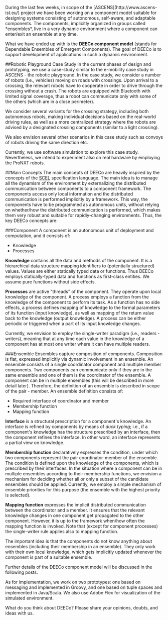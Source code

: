 <markdown>
During the last few weeks,  in scope of the [ASCENS](http://www.ascens-ist.eu/) project we have been working on a  component model suitable for designing systems consisting of autonomous, self-aware, and adaptable components. The components, implicitly organized in groups called *ensembles*, live in a very dynamic environment where a component can enter/exit an ensemble at any time. 

What we have ended up with is the **DEECo component model** (stands for Dependable Ensembles of Emergent Components). The goal of DEECo is to support development of applications in such a dynamic environment.

##Robotic Playground Case Study
In the current phases of design and prototyping, we use a case-study similar to the e-mobility case study in ASCENS - the robotic playground.
In the case study, we consider a number of robots (i.e., vehicles) moving on roads with crossings. Upon arrival to a crossing, the relevant robots have to cooperate in order to drive through the crossing without a crash. The robots are equipped with Bluetooth with limited signal coverage, thus a robot can communicate only with some of the others (which are in a close perimeter).

We consider several variants for the crossing strategy, including both autonomous robots, making individual decisions based on the real-world driving rules, as well as a more centralized strategy where the robots are advised by a designated crossing components (similar to a light crossing).

We also envision several other scenarios in this case study such as convoys of robots driving the same direction etc.

Currently, we use software simulation to explore this case study. Nevertheless, we intend to experiment also on real hardware by employing the ProNXT robots. 

##Main Concepts
The main concepts of DEECo are heavily inspired by the concepts of the [SCEL](http://rap.dsi.unifi.it/scel/) specification language. The main idea is to manage all the dynamism of the environment by externalizing the distributed communication between components to a component framework. The components access only local information and the distributed communication is performed implicitly by a framework. This way, the components have to be programmed as autonomous units, without relying on whether/how the distributed communication is performed, which makes them very robust and suitable for rapidly-changing environments. Thus, the key DEECo concepts are:

###Component
A component is an autonomous unit of deployment and computation, and it consists of:

* Knowledge 
* Processes

**Knowledge** contains all the data and methods of the component. It is a hierarchical data structure mapping identifiers to (potentially structured) values. Values are either statically typed data or functions. Thus DEECo employs statically-typed data and functions as first-class entities. We assume pure functions without side effects.

**Processes** are active "threads" of the component. They operate upon local knowledge of the component. A process employs a function from the knowledge of the component to perform its task. As a function has no side effects, a process defines mapping of knowledge to the formal parameters of its function (input knowledge), as well as mapping of the return value back to the knowledge (output knowledge). A process can be either periodic or triggered when a part of its input knowledge changes.

Currently, we envision to employ the single-writer paradigm (i.e., readers - writers), meaning that at any time each value in the knowledge of a component has at most one writer where it can have multiple readers.

###Ensemble
Ensembles capture composition of components. Composition is flat, expressed implicitly via dynamic involvement in an ensemble. An ensemble consists of a single coordinator component and multiple member components. Two components can communicate only if they are in the same ensemble and one of them is the coordinator of the ensemble. A component can be in multiple ensembles (this will be described in more detail later). Therefore, the definition of an ensemble is described in scope of the pair - member. An ensemble definition consists of:

* Required interface of coordinator and member
* Membership function
* Mapping function

**Interface** is a structural prescription for a component's knowledge. An interface is refined by components by means of *duck typing*; i.e., if a component's knowledge has the structure prescribed by an interface, then the component refines the interface. In other word, an interface represents a partial view on knowledge.

**Membership function** declaratively expresses the condition, under which two components represent the pair coordinator-member of the ensemble. The condition is defined upon the knowledge of the components, which is prescribed by their interfaces. In the situation where a component can be in multiple ensembles according to their membership functions, we envision a mechanism for deciding whether all or only a subset of the candidate ensembles should be applied. Currently, we employ a simple mechanism of ensemble priorities for this purpose (the ensemble with the highest priority is selected). 

**Mapping function** expresses the implicit distributed communication between the coordinator and a member. It ensures that the relevant knowledge changes in one component get propagated to the other component. However, it is up to the framework when/how often the mapping function is invoked. Note that (except for component processes) the single-writer rule applies also to mapping function.

The important idea is that the components do not know anything about ensembles (including their membership in an ensemble). They only work with their own local knowledge, which gets implicitly updated whenever the component is part of a suitable ensemble.

Further details of the DEECo component model will be discussed in the following posts.

As for implementation, we work on two prototypes: one based on messaging and implemented in Groovy, and one based on tuple spaces and implemented in Java/Scala. We also use Adobe Flex for visualization of the simulated environment.

What do you think about DEECo? Please share your opinions, doubts, and ideas with us.
</markdown>
